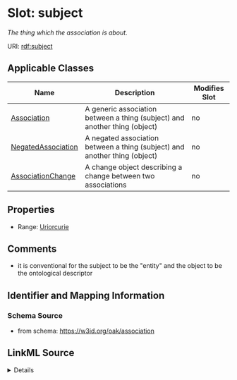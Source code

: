 # Slot: subject


_The thing which the association is about._



URI: [rdf:subject](rdf:subject)



<!-- no inheritance hierarchy -->




## Applicable Classes

| Name | Description | Modifies Slot |
| --- | --- | --- |
[Association](Association.md) | A generic association between a thing (subject) and another thing (object) |  no  |
[NegatedAssociation](NegatedAssociation.md) | A negated association between a thing (subject) and another thing (object) |  no  |
[AssociationChange](AssociationChange.md) | A change object describing a change between two associations |  no  |







## Properties

* Range: [Uriorcurie](Uriorcurie.md)





## Comments

* it is conventional for the subject to be the "entity" and the object to be the ontological descriptor

## Identifier and Mapping Information







### Schema Source


* from schema: https://w3id.org/oak/association




## LinkML Source

<details>
```yaml
name: subject
description: The thing which the association is about.
comments:
- it is conventional for the subject to be the "entity" and the object to be the ontological
  descriptor
from_schema: https://w3id.org/oak/association
exact_mappings:
- oa:hasBody
rank: 1000
slot_uri: rdf:subject
alias: subject
domain_of:
- Association
- NegatedAssociation
- AssociationChange
slot_group: core_triple
range: uriorcurie

```
</details>